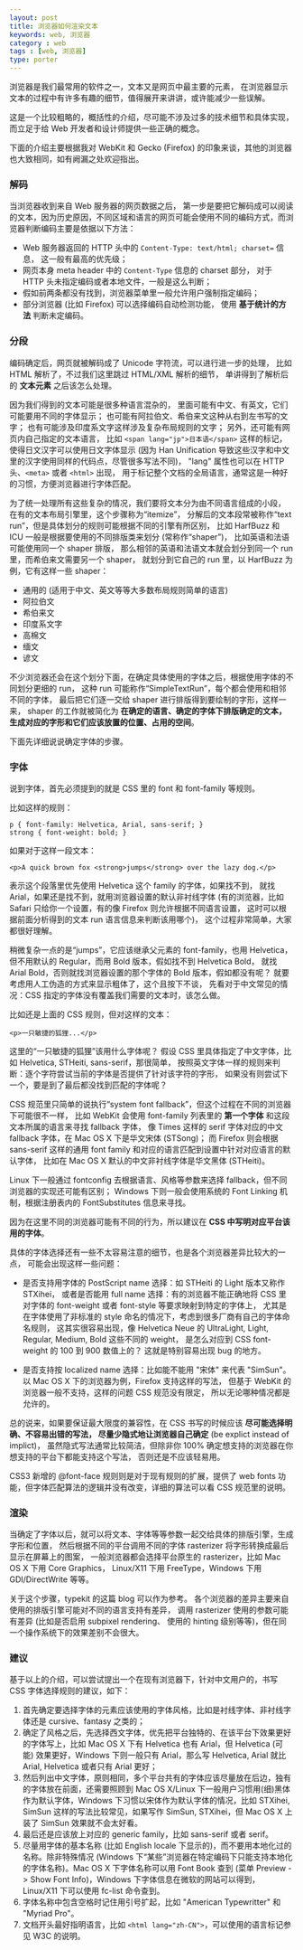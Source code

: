 ```yaml
---
layout: post
title: 浏览器如何渲染文本
keywords: web, 浏览器
category : web
tags : [web, 浏览器]
type: porter
---
```


<p>浏览器是我们最常用的软件之一，文本又是网页中最主要的元素，
在浏览器显示文本的过程中有许多有趣的细节，值得展开来讲讲，或许能减少一些误解。</p>

<p>这是一个比较粗略的，概括性的介绍，尽可能不涉及过多的技术细节和具体实现，而立足于给 Web 开发者和设计师提供一些正确的概念。</p>

<p>下面的介绍主要根据我对 WebKit 和 Gecko (Firefox) 的印象来谈，其他的浏览器也大致相同，如有阙漏之处欢迎指出。</p>

<h3>解码</h3>

<p>当浏览器收到来自 Web 服务器的网页数据之后，
第一步是要把它解码成可以阅读的文本，因为历史原因，不同区域和语言的网页可能会使用不同的编码方式，而浏览器判断编码主要是依据以下方法：</p>

<ul>
<li>Web 服务器返回的 HTTP 头中的 <code>Content-Type: text/html; charset=</code> 信息，
这一般有最高的优先级；</li>
<li>网页本身 meta header 中的 <code>Content-Type</code> 信息的 charset 部分，
对于 HTTP 头未指定编码或者本地文件，一般是这么判断；</li>
<li>假如前两条都没有找到，浏览器菜单里一般允许用户强制指定编码；</li>
<li>部分浏览器 (比如 Firefox) 可以选择编码自动检测功能，
使用 <strong>基于统计的方法</strong> 判断未定编码。</li>
</ul><h3>分段</h3>

<p>编码确定后，网页就被解码成了 Unicode 字符流，可以进行进一步的处理，
比如 HTML 解析了，不过我们这里跳过 HTML/XML 解析的细节，
单讲得到了解析后的 <strong>文本元素</strong> 之后该怎么处理。</p>

<p>因为我们得到的文本可能是很多种语言混杂的，
里面可能有中文、有英文，它们可能要用不同的字体显示；
也可能有阿拉伯文、希伯来文这种从右到左书写的文字；
也有可能涉及印度系文字这样涉及复杂布局规则的文字；
另外，还可能有网页内自己指定的文本语言，
比如 <code>&lt;span lang="jp"&gt;日本语&lt;/span&gt;</code> 这样的标记，使得日文汉字可以使用日文字体显示 
(因为 Han Unification 导致这些汉字和中文里的汉字使用同样的代码点，尽管很多写法不同)，
"lang" 属性也可以在 HTTP 头、<code>&lt;meta&gt;</code> 或者 <code>&lt;html&gt;</code> 出现，
用于标记整个文档的全局语言，通常这是一种好的习惯，方便浏览器进行字体匹配。</p>

<p>为了统一处理所有这些复杂的情况，我们要将文本分为由不同语言组成的小段，
在有的文本布局引擎里，这个步骤称为“itemize”，
分解后的文本段常被称作“text run”，但是具体划分的规则可能根据不同的引擎有所区别，
比如 HarfBuzz 和 ICU 一般是根据要使用的不同排版类来划分 (常称作“shaper”)，
比如英语和法语可能使用同一个 shaper 排版，
那么相邻的英语和法语文本就会划分到同一个 run 里，而希伯来文需要另一个 shaper，
就划分到它自己的 run 里，以 HarfBuzz 为例，它有这样一些 shaper：</p>

<ul>
<li>通用的 (适用于中文、英文等等大多数布局规则简单的语言)</li>
<li>阿拉伯文</li>
<li>希伯来文</li>
<li>印度系文字</li>
<li>高棉文</li>
<li>缅文</li>
<li>谚文</li>
</ul><p>不少浏览器还会在这个划分下面，在确定具体使用的字体之后，根据使用字体的不同划分更细的 run，
这种 run 可能称作“SimpleTextRun”，每个都会使用和相邻不同的字体，
最后把它们逐一交给 shaper 进行排版得到要绘制的字形，这样一来，
shaper 的工作就被简化为 <strong>在确定的语言、确定的字体下排版确定的文本，
生成对应的字形和它们应该放置的位置、占用的空间</strong>。</p>

<p>下面先详细说说确定字体的步骤。</p>

<h3>字体</h3>

<p>说到字体，首先必须提到的就是 CSS 里的 font 和 font-family 等规则。</p>

<p>比如这样的规则：</p>

<pre><code>p { font-family: Helvetica, Arial, sans-serif; }
strong { font-weight: bold; }
</code></pre>

<p>如果对于这样一段文本：</p>

<pre><code>&lt;p&gt;A quick brown fox &lt;strong&gt;jumps&lt;/strong&gt; over the lazy dog.&lt;/p&gt;
</code></pre>

<p>表示这个段落里优先使用 Helvetica 这个 family 的字体，如果找不到，
就找 Arial，如果还是找不到，就用浏览器设置的默认非衬线字体 
(有的浏览器，比如 Safari 只给你一个设置，有的像 Firefox 则允许根据不同语言设置，
这时可以根据前面分析得到的文本 run 语言信息来判断该用哪个)，
这个过程非常简单，大家都很好理解。</p>

<p>稍微复杂一点的是“jumps”，它应该继承父元素的 font-family，也用 Helvetica，
但不用默认的 Regular，而用 Bold 版本，假如找不到 Helvetica Bold，
就找 Arial Bold，否则就找浏览器设置的那个字体的 Bold 版本，假如都没有呢？
就要考虑用人工伪造的方式来显示粗体了，这个且按下不谈，
先看对于中文常见的情况：CSS 指定的字体没有覆盖我们需要的文本时，该怎么做。</p>

<p>比如还是上面的 CSS 规则，但对这样的文本：</p>

<pre><code>&lt;p&gt;一只敏捷的狐狸...&lt;/p&gt;
</code></pre>

<p>这里的“一只敏捷的狐狸”该用什么字体呢？
假设 CSS 里具体指定了中文字体，比如 Helvetica, STHeiti, sans-serif，那很简单，
按照英文字体一样的规则来判断：逐个字符尝试当前的字体是否提供了针对该字符的字形，
如果没有则尝试下一个，要是到了最后都没找到匹配的字体呢？</p>

<p>CSS 规范里只简单的说执行“system font fallback”，但这个过程在不同的浏览器下可能很不一样，
比如 WebKit 会使用 font-family 列表里的 <strong>第一个字体</strong> 和这段文本所属的语言来寻找 fallback 字体，
像 Times 这样的 serif 字体对应的中文 fallback 字体，在 Mac OS X 下是华文宋体 (STSong)；
而 Firefox 则会根据 sans-serif 这样的通用 font family 和对应的语言匹配到设置中针对对应语言的默认字体，
比如在 Mac OS X 默认的中文非衬线字体是华文黑体 (STHeiti)。</p>

<p>Linux 下一般通过 fontconfig 去根据语言、风格等参数来选择 fallback，但不同浏览器的实现还可能有区别；
Windows 下则一般会使用系统的 Font Linking 机制，根据注册表内的 FontSubstitutes 信息来寻找。</p>

<p>因为在这里不同的浏览器可能有不同的行为，所以建议在 <strong>CSS 中写明对应平台该用的字体</strong>。</p>

<p>具体的字体选择还有一些不太容易注意的细节，也是各个浏览器差异比较大的一点，
可能会出现这样一些问题：</p>

<ul>
<li><p>是否支持用字体的 PostScript name 选择：如 STHeiti 的 Light 版本又称作 STXihei，
或者是否能用 full name 选择：有的浏览器不能正确地将 CSS 里对字体的 font-weight 或者 font-style 等要求映射到特定的字体上，
尤其是在字体使用了非标准的 style 命名的情况下，考虑到很多厂商有自己的字体命名规则，
这其实很容易出现，像 Helvetica Neue 的 UltraLight, Light, Regular, Medium, Bold 这些不同的 weight，
是怎么对应到 CSS font-weight 的 100 到 900 数值上的？
这就是特别容易出现 bug 的地方。</p></li>
<li><p>是否支持按 localized name 选择：比如能不能用 "宋体" 来代表 "SimSun"。
以 Mac OS X 下的浏览器为例，Firefox 支持这样的写法，
但基于 WebKit 的浏览器一般不支持，这样的问题 CSS 规范没有限定，
所以无论哪种情况都是允许的。</p></li>
</ul><p>总的说来，如果要保证最大限度的兼容性，在 CSS 书写的时候应该 <strong>尽可能选择明确、不容易出错的写法，
尽量少隐式地让浏览器自己确定</strong> (be explict instead of implict)，
虽然隐式写法通常比较简洁，但除非你 100% 确定想支持的浏览器在你想支持的平台下都能支持这个写法，
否则还是不应该轻易用。</p>

<p>CSS3 新增的 @font-face 规则则是对于现有规则的扩展，提供了 web fonts 功能，但字体匹配算法的逻辑并没有改变，详细的算法可以看 CSS 规范里的说明。</p>

<h3>渲染</h3>

<p>当确定了字体以后，就可以将文本、字体等等参数一起交给具体的排版引擎，生成字形和位置，
然后根据不同的平台调用不同的字体 rasterizer 将字形转换成最后显示在屏幕上的图案，
一般浏览器都会选择平台原生的 rasterizer，比如 Mac OS X 下用 Core Graphics，
Linux/X11 下用 FreeType，Windows 下用 GDI/DirectWrite 等等。</p>

<p>关于这个步骤，typekit 的这篇 blog 可以作为参考。
各个浏览器的差异主要来自使用的排版引擎可能对不同的语言支持有差异，
调用 rasterizer 使用的参数可能有差异 (比如是否启用 subpixel rendering、
使用的 hinting 级别等等)，但在同一个操作系统下的效果差别不会很大。</p>

<h3>建议</h3>

<p>基于以上的介绍，可以尝试提出一个在现有浏览器下，针对中文用户的，书写 CSS 字体选择规则的建议，如下：</p>

<ol>
<li>首先确定要选择字体的元素应该使用的字体风格，比如是衬线字体、非衬线字体还是 cursive、fantasy 之类的；</li>
<li>确定了风格之后，先选择西文字体，优先把平台独特的、在该平台下效果更好的字体写上，比如 Mac OS X 下有 Helvetica 也有 Arial，但 Helvetica (可能) 效果更好，Windows 下则一般只有 Arial，那么写 Helvetica, Arial 就比 Arial, Helvetica 或者只有 Arial 更好；</li>
<li>然后列出中文字体，原则相同，多个平台共有的字体应该尽量放在后边，独有的字体放在前面，还需要照顾到 Mac OS X/Linux 下一般用户习惯用(细)黑体作为默认字体，Windows 下习惯以宋体作为默认字体的情况，比如 STXihei, SimSun 这样的写法比较常见，如果写作 SimSun, STXihei，但 Mac OS X 上装了 SimSun 效果就不会太好看。</li>
<li>最后还是应该放上对应的 generic family，比如 sans-serif 或者 serif。</li>
<li>尽量用字体的基本名称 (比如 English locale 下显示的)，而不要用本地化过的名称。除非特殊情况 (Windows 下“某些”浏览器在特定编码下只能支持本地化的字体名称)。Mac OS X 下字体名称可以用 Font Book 查到 (菜单 Preview -&gt; Show Font Info)，Windows 下字体信息在微软的网站可以得到，Linux/X11 下可以使用 fc-list 命令查到。</li>
<li>字体名称中包含空格时记住用引号扩起，比如 "American Typewritter" 和 "Myriad Pro"。</li>
<li>文档开头最好指明语言，比如 <code>&lt;html lang="zh-CN"&gt;</code>，可以使用的语言标记参见 W3C 的说明。</li>
</ol>